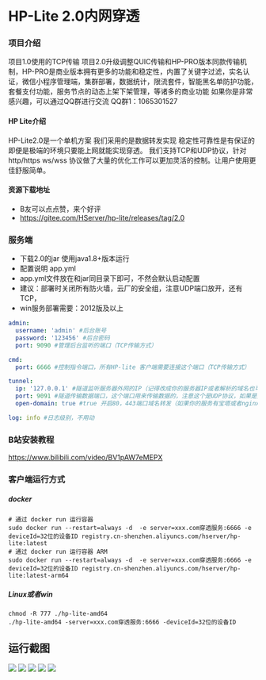 # HP-Lite 2.0内网穿透


### 项目介绍
项目1.0使用的TCP传输 项目2.0升级调整QUIC传输和HP-PRO版本同款传输机制，HP-PRO是商业版本拥有更多的功能和稳定性，内置了关键字过滤，实名认证，微信小程序管理端，集群部署，数据统计，限流套件，智能黑名单防护功能，套餐支付功能，服务节点的动态上架下架管理，等诸多的商业功能
如果你是非常感兴趣，可以通过QQ群进行交流
QQ群1：1065301527

#### HP Lite介绍
HP-Lite2.0是一个单机方案
我们采用的是数据转发实现 稳定性可靠性是有保证的即便是极端的环境只要能上网就能实现穿透。
我们支持TCP和UDP协议，针对 http/https ws/wss 协议做了大量的优化工作可以更加灵活的控制。让用户使用更佳舒服简单。

#### 资源下载地址
- B友可以点点赞，来个好评
- https://gitee.com/HServer/hp-lite/releases/tag/2.0


### 服务端
- 下载2.0的jar 使用java1.8+版本运行
- 配置说明 app.yml
- app.yml文件放在和jar同目录下即可，不然会默认启动配置
- 建议：部署时关闭所有防火墙，云厂的安全组，注意UDP端口放开，还有TCP，
- win服务部署需要：2012版及以上
```yaml
admin:
  username: 'admin' #后台账号
  password: '123456' #后台密码
  port: 9090 #管理后台监听的端口（TCP传输方式）

cmd:
  port: 6666 #控制指令端口，所有HP-lite 客户端需要连接这个端口（TCP传输方式）

tunnel:
  ip: '127.0.0.1' #隧道监听服务器外网的IP（记得改成你的服务器IP或者解析的域名也可以）
  port: 9091 #隧道传输数据端口，这个端口用来传输数据的，注意这个是UDP协议，如果是安全组设置记得UDP的放开
  open-domain: true #true 开启80，443端口域名转发（如果你的服务有宝塔或者nginx等，端口多半是被用了），false 关闭

log: info #日志级别，不用动
```


### B站安装教程
https://www.bilibili.com/video/BV1pAW7eMEPX


### 客户端运行方式
##### docker
```shell
# 通过 docker run 运行容器
sudo docker run --restart=always -d  -e server=xxx.com穿透服务:6666 -e deviceId=32位的设备ID registry.cn-shenzhen.aliyuncs.com/hserver/hp-lite:latest
# 通过 docker run 运行容器 ARM
sudo docker run --restart=always -d  -e server=xxx.com穿透服务:6666 -e deviceId=32位的设备ID registry.cn-shenzhen.aliyuncs.com/hserver/hp-lite:latest-arm64
```
##### Linux或者win
```shell
chmod -R 777 ./hp-lite-amd64
./hp-lite-amd64 -server=xxx.com穿透服务:6666 -deviceId=32位的设备ID 
```


## 运行截图
<img src="https://gitee.com/HServer/hp-lite/raw/main/doc/img/img.png"  />
<img src="https://gitee.com/HServer/hp-lite/raw/main/doc/img/img_1.png"  />
<img src="https://gitee.com/HServer/hp-lite/raw/main/doc/img/img_2.png"  />
<img src="https://gitee.com/HServer/hp-lite/raw/main/doc/img/img_3.png"  />
<img src="https://gitee.com/HServer/hp-lite/raw/main/doc/img/img_4.png"  />

